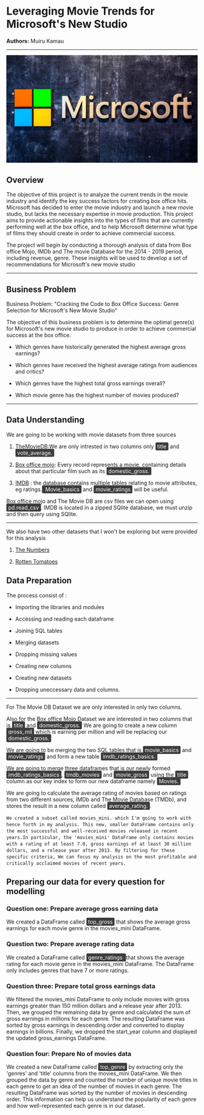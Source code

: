 # Leveraging Movie Trends for Microsoft's New Studio

**Authors:** Muiru Kamau

***

![microsoft](images/msft-microsoft-logo-2-3.webp)

## Overview

The objective of this project is to analyze the current trends in the movie industry and identify the key success factors for creating box office hits. Microsoft has decided to enter the movie industry and launch a new movie studio, but lacks the necessary expertise in movie production. This project aims to provide actionable insights into the types of films that are currently performing well at the box office, and to help Microsoft determine what type of films they should create in order to achieve commercial success.

The project will begin by conducting a thorough analysis of data from Box office Mojo, IMDb and The movie Database for the 2014 - 2019 period, including revenue, genre. These insights will be used to develop a set of recommendations for Microsoft's new movie studio

***

## Business Problem



Business Problem: "Cracking the Code to Box Office Success: Genre Selection for Microsoft's New Movie Studio"

The objective of this business problem is to determine the optimal genre(s) for Microsoft's new movie studio to produce in order to achieve commercial success at the box office.

* Which genres have historically generated the highest average gross earnings?

 * Which genres have received the highest average ratings from audiences and critics?

* Which genres have the highest total gross earnings overall?

* Which movie genre has the highest number of movies produced?

***


## Data Understanding

We are going to be working with movie datasets from three sources

1. [TheMovieDB](https://www.themoviedb.org/):We are only intrested in two columns only <span style="background-color: #3d3d3d; color: #ffffff; padding: 2px 5px; border-radius: 3px;">title</span> and <span style="background-color: #3d3d3d; color: #ffffff; padding: 2px 5px; border-radius: 3px;">vote_average.</span>


2. [Box office mojo](https://www.boxofficemojo.com/): Every record represents a movie, containing details about that particular film such as its <span style="background-color: #3d3d3d; color: #ffffff; padding: 2px 5px; border-radius: 3px;">domestic_gross.</span>


 3. [IMDB](https://www.imdb.com/) : the database contains multiple tables relating to movie attributes, eg ratings.<span style="background-color: #3d3d3d; color: #ffffff; padding: 2px 5px; border-radius: 3px;"> Movie_basics</span> and  <span style="background-color: #3d3d3d; color: #ffffff; padding: 2px 5px; border-radius: 3px;">movie_ratings</span> will be useful.

Box office mojo and The Movie DB are csv files we can open using <span style="background-color: #3d3d3d; color: #ffffff; padding: 2px 5px; border-radius: 3px;">pd.read_csv</span>. IMDB is located in a zipped SQlite database, we must unzip and then query using SQlite.

***

We also have two other datasets that I won't be exploring but were provided for this analysis
 
   1. [The Numbers](https://www.the-numbers.com/)

 2. [Rotten Tomatoes](https://www.rottentomatoes.com/)

## Data Preparation

The process consist of :

* Importing the libraries and modules

* Accessing and reading each dataframe

* Joining SQL tables

* Merging datasets

* Dropping missing values

* Creating new columns

* Creating new datasets

* Dropping uneccessary data and columns.

***

For The Movie DB Dataset we are only interested in only two columns.

Also for the Box office Mojo Dataset we are interested in two columns that is <span style="background-color: #3d3d3d; color: #ffffff; padding: 2px 5px; border-radius: 3px;">title</span> and <span style="background-color: #3d3d3d; color: #ffffff; padding: 2px 5px; border-radius: 3px;">domestic_gross.</span> We are going to create a new column <span style="background-color: #3d3d3d; color: #ffffff; padding: 2px 5px; border-radius: 3px;">gross_mil</span> which is earning per million and will be replacing our <span style="background-color: #3d3d3d; color: #ffffff; padding: 2px 5px; border-radius: 3px;">domestic_gross.</span>

We are going to be merging the two SQL tables that is <span style="background-color: #3d3d3d; color: #ffffff; padding: 2px 5px; border-radius: 3px;">movie_basics</span> and <span style="background-color: #3d3d3d; color: #ffffff; padding: 2px 5px; border-radius: 3px;">movie_ratings</span> and form a new table <span style="background-color: #3d3d3d; color: #ffffff; padding: 2px 5px; border-radius: 3px;">imdb_ratings_basics.</span>

We are going to merge three dataframes that is our newly formed <span style="background-color: #3d3d3d; color: #ffffff; padding: 2px 5px; border-radius: 3px;">imdb_ratings_basics</span>, <span style="background-color: #3d3d3d; color: #ffffff; padding: 2px 5px; border-radius: 3px;">tmdb_movies</span> and <span style="background-color: #3d3d3d; color: #ffffff; padding: 2px 5px; border-radius: 3px;">movie_gross</span> using the <span style="background-color: #3d3d3d; color: #ffffff; padding: 2px 5px; border-radius: 3px;">title</span> column as our key index to form our new dataframe namely <span style="background-color: #3d3d3d; color: #ffffff; padding: 2px 5px; border-radius: 3px;">Movies.</span>

We are going to calculate the average rating of movies based on ratings from two different sources, IMDb and The Movie Database (TMDb), and stores the result in a new column called <span style="background-color: #3d3d3d; color: #ffffff; padding: 2px 5px; border-radius: 3px;">average_rating.</span>.

`We created a subset called movies_mini. which I'm going to work with hence forth in my analysis. This new, smaller DataFrame contains only the most successful and well-received movies released in recent years.In particular, the 'movies_mini' DataFrame only contains movies with a rating of at least 7.0, gross earnings of at least 30 million dollars, and a release year after 2013. By filtering for these specific criteria, We can focus my analysis on the most profitable and critically acclaimed movies of recent years.`

## Preparing our data for every question for modelling

### Question one: Prepare average gross earning data


We created a DataFrame called <span style="background-color: #3d3d3d; color: #ffffff; padding: 2px 5px; border-radius: 3px;">top_gross</span> that shows the average gross earnings for each movie genre in the movies_mini DataFrame.

### Question two: Prepare average rating data


We created a DataFrame called <span style="background-color: #3d3d3d; color: #ffffff; padding: 2px 5px; border-radius: 3px;">genre_ratings </span> that shows the average rating for each movie genre in the movies_mini DataFrame. The DataFrame only includes genres that have 7 or more ratings.

### Question three: Prepare total gross earnings data

We filtered the movies_mini DataFrame to only include movies with gross earnings greater than 150 million dollars and a release year after 2013. Then, we grouped the remaining data by genre and calculated the sum of gross earnings in millions for each genre. The resulting DataFrame was sorted by gross earnings in descending order and converted to display earnings in billions. Finally, we dropped the start_year column and displayed the updated gross_earnings DataFrame.

### Question four: Prepare No of movies data

We created a new DataFrame called <span style="background-color: #3d3d3d; color: #ffffff; padding: 2px 5px; border-radius: 3px;"> top_genre</span> by extracting only the 'genres' and 'title' columns from the movies_mini DataFrame. We then grouped the data by genre and counted the number of unique movie titles in each genre to get an idea of the number of movies in each genre. The resulting DataFrame was sorted by the number of movies in descending order. This information can help us understand the popularity of each genre and how well-represented each genre is in our dataset.


